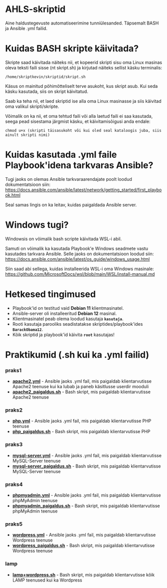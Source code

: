 # AHLS-skriptid
Aine haldustegevuste automatiseerimine tunniülesanded. Täpsemalt BASH ja Ansible .yml failid.
# Kuidas BASH skripte käivitada?
Skripte saad käivitada näiteks nii, et kopeerid skripti sisu oma Linux masinas oleva teksti faili sisse (nt skript.sh) ja kirjutad näiteks sellist käsku terminalis:
```
/home/skriptkevin/skriptid/skript.sh
```
Käsus on mainitud põhimõtteliselt terve asukoht, kus skript asub. Kui seda käsku kasutada, siis on skript käivitatud.

Saab ka teha nii, et laed skriptid ise alla oma Linux masinasse ja siis käivitad oma valikul skripti/skripte.

Võimalik on ka nii, et oma tehtud faili või alla laetud faili ei saa kasutada, seega pead sisestama järgmist käsku, et käivitamisõigusi anda endale:
```
chmod u+x (skripti täisasukoht või kui oled seal kataloogis juba, siis ainult skripti nimi)
```
# Kuidas kasutada .yml faile Playbook'idena tarkvaras Ansible?
Tugi jaoks on olemas Ansible tarkvaraarendajate poolt loodud dokumentatsioon siin: https://docs.ansible.com/ansible/latest/network/getting_started/first_playbook.html

Seal samas lingis on ka leitav, kuidas paigaldada Ansible server.
# Windows tugi?
Windowsis on võimalik bash scripte käivitada WSL-i abil.

Samuti on võimalik ka kasutada Playbook'e Windows seadmete vastu kasutades tarkvara Ansible. Selle jaoks on dokumentatsioon loodud siin: https://docs.ansible.com/ansible/latest/os_guide/windows_usage.html


Siin saad abi sellega, kuidas  installeerida WSL-i oma Windows masinale: https://github.com/MicrosoftDocs/wsl/blob/main/WSL/install-manual.md

# Hetkesed tingimused
* Playbook'id on testitud vaid **Debian 11** klientmasinatel.
* Ansible-server oli installeeritud **Debian 12** masinal.
* Klientmasinatel peab olema loodud kasutaja **`kasutaja`**.
* Rooti kasutaja parooliks seadistatakse skriptides/playbook'ides **`BarackObama12`**.
* Kõik skriptid ja playbook'id käivita **`root`** kasutajas!

# Praktikumid (.sh kui ka .yml failid)
### praks1
* [__apache2.yml__](https://github.com/kevinsuttits21/AHLS-skriptid/blob/main/praks1/apache2.yml) - Ansible jaoks .yml fail, mis paigaldab klientarvutisse Apache2 teenuse kui ka lubab ja paneb käsitlusse userdir mooduli
* [__apache2_paigaldus.sh__](https://github.com/kevinsuttits21/AHLS-skriptid/blob/main/praks1/apache2_paigaldus.sh) - Bash skript, mis paigaldab klientarvutisse Apache2 teenuse

### praks2
* [__php.yml__](https://github.com/kevinsuttits21/AHLS-skriptid/blob/main/praks2/php.yml) - Ansible jaoks .yml fail, mis paigaldab klientarvutisse PHP teenuse
* [__php_paigaldus.sh__](https://github.com/kevinsuttits21/AHLS-skriptid/blob/main/praks2/php_paigaldus.sh) - Bash skript, mis paigaldab klientarvutisse PHP

### praks3
* [__mysql-server.yml__](https://github.com/kevinsuttits21/AHLS-skriptid/blob/main/praks3/mysql-server.yml) - Ansible jaoks .yml fail, mis paigaldab klientarvutisse MySQL-Server teenuse
* [__mysql-server_paigaldus.sh__](https://github.com/kevinsuttits21/AHLS-skriptid/blob/main/praks3/mysql-server_paigaldus.sh) - Bash skript, mis paigaldab klientarvutisse MySQL-Server teenuse

### praks4
* [__phpmyadmin.yml__](https://github.com/kevinsuttits21/AHLS-skriptid/blob/main/praks4/phpmyadmin.yml) - Ansible jaoks .yml fail, mis paigaldab klientarvutisse phpMyAdmin teenuse
* [__phpmyadmin_paigaldus.sh__](https://github.com/kevinsuttits21/AHLS-skriptid/blob/main/praks4/phpmyadmin_paigaldus.sh) - Bash skript, mis paigaldab klientarvutisse phpMyAdmin teenuse

### praks5
* [__wordpress.yml__](https://github.com/kevinsuttits21/AHLS-skriptid/blob/main/praks5/wordpress.yml) - Ansible jaoks .yml fail, mis paigaldab klientarvutisse Wordpress teenuse
* [__wordpress_paigaldus.sh__](https://github.com/kevinsuttits21/AHLS-skriptid/blob/main/praks5/wordpress_paigaldus.sh) - Bash skript, mis paigaldab klientarvutisse Wordpress teenuse

### lamp
* [__lamp+wordpress.sh__](https://github.com/kevinsuttits21/AHLS-skriptid/blob/main/lamp/lamp%2Bwordpress.sh) - Bash skript, mis paigaldab klientarvutisse kõik LAMP teenused kui ka Wordpress
